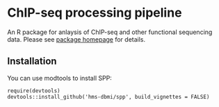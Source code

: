 # ChIP-seq processing pipeline
An R package for anlaysis of ChIP-seq and other functional sequencing data.
Please see [package homepage](http://compbio.med.harvard.edu/Supplements/ChIP-seq/) for details.

## Installation
You can use modtools to install SPP:
```
require(devtools)
devtools::install_github('hms-dbmi/spp', build_vignettes = FALSE)
``` 
